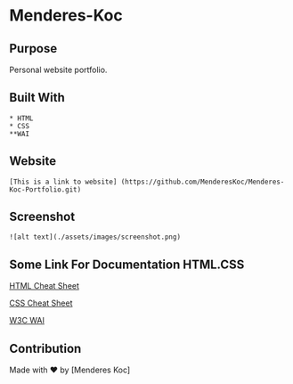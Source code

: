 # Menderes-Koc

## Purpose

Personal website portfolio.

## Built With

    * HTML
    * CSS
    **WAI 

## Website
    
    [This is a link to website] (https://github.com/MenderesKoc/Menderes-Koc-Portfolio.git)

## Screenshot

    ![alt text](./assets/images/screenshot.png)


## Some Link For Documentation HTML.CSS

[HTML Cheat Sheet](https://websitesetup.org/wp-content/uploads/2019/10/WSU-HTML-Cheat-Sheet.pdf)

[CSS Cheat Sheet](https://websitesetup.org/wp-content/uploads/2016/10/wsu-css-cheat-sheet.pdf)

[W3C WAI](https://www.w3.org/WAI/standards-guidelines/wcag/)


## Contribution
Made with ❤️ by [Menderes Koc]
